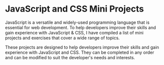 # JavaScript and CSS Mini Projects 
JavaScript is a versatile and widely-used programming language that is essential for web development. To help developers improve their skills and gain experience with JavaScript & CSS, I have compiled a list of mini projects and exercises that cover a wide range of topics.

These projects are designed to help developers improve their skills and gain experience with JavaScript and CSS. They can be completed in any order and can be modified to suit the developer's needs and interests.



